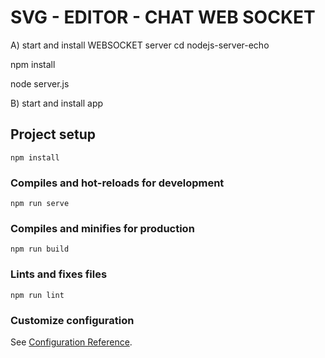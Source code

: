 # SVG - EDITOR - CHAT WEB SOCKET

A) start and install WEBSOCKET server
cd nodejs-server-echo

npm install

node server.js


B) start and install app

## Project setup
```
npm install
```

### Compiles and hot-reloads for development
```
npm run serve
```

### Compiles and minifies for production
```
npm run build
```

### Lints and fixes files
```
npm run lint
```

### Customize configuration
See [Configuration Reference](https://cli.vuejs.org/config/).
